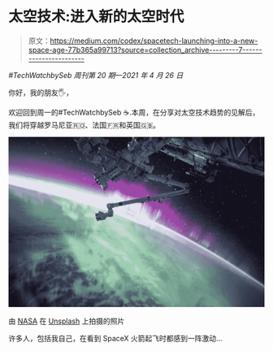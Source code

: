# 太空技术:进入新的太空时代

> 原文：<https://medium.com/codex/spacetech-launching-into-a-new-space-age-77b365a99713?source=collection_archive---------7----------------------->

*#TechWatchbySeb 周刊第 20 期—2021 年 4 月 26 日*

你好，我的朋友🖐，

欢迎回到周一的#TechWatchbySeb ☕️.本周，在分享对太空技术趋势的见解后，我们将穿越罗马尼亚🇷🇴、法国🇫🇷和英国🇬🇧。

![](img/6ce2ea47ee7d1a002ad786ee4990c5ee.png)

由 [NASA](https://unsplash.com/@nasa?utm_source=medium&utm_medium=referral) 在 [Unsplash](https://unsplash.com?utm_source=medium&utm_medium=referral) 上拍摄的照片

许多人，包括我自己，在看到 SpaceX 火箭起飞时都感到一阵激动…